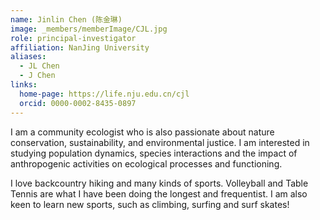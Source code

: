 ```yaml
---
name: Jinlin Chen (陈金琳)
image: _members/memberImage/CJL.jpg
role: principal-investigator
affiliation: NanJing University
aliases:
  - JL Chen
  - J Chen
links:
  home-page: https://life.nju.edu.cn/cjl
  orcid: 0000-0002-8435-0897
---
```


I am a community ecologist who is also passionate about nature conservation, sustainability, and environmental justice. I am interested in studying population dynamics, species interactions and the impact of anthropogenic activities on ecological processes and functioning.

I love backcountry hiking and many kinds of sports. Volleyball and Table Tennis are what I have been doing the longest and frequentist. I am also keen to learn new sports, such as climbing, surfing and surf skates!

